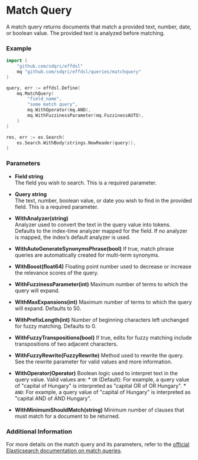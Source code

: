 # Match Query

A match query returns documents that match a provided text, number, date, or boolean value. The provided text is analyzed before matching. 

### Example

```go
import (
	"github.com/sdqri/effdsl"
	mq "github.com/sdqri/effdsl/queries/matchquery"
)

query, err := effdsl.Define(
    mq.MatchQuery(
        "field_name",
        "some match query",
        mq.WithOperator(mq.AND),
        mq.WithFuzzinessParameter(mq.FuzzinessAUTO),
    )
)

res, err := es.Search(
    es.Search.WithBody(strings.NewReader(query)),
)
```

### Parameters

* **Field string**  
    The field you wish to search. This is a required parameter.

* **Query string**  
    The text, number, boolean value, or date you wish to find in the provided field. This is a required parameter.

* **WithAnalyzer(string)**  
    Analyzer used to convert the text in the query value into tokens. Defaults to the index-time analyzer mapped for the field. If no analyzer is mapped, the index’s default analyzer is used.

* **WithAutoGenerateSynonymsPhrase(bool)**
    If true, match phrase queries are automatically created for multi-term synonyms.

* **WithBoost(float64)** 
    Floating point number used to decrease or increase the relevance scores of the query.

* **WithFuzzinessParameter(int)**
    Maximum number of terms to which the query will expand.

* **WithMaxExpansions(int)**
    Maximum number of terms to which the query will expand. Defaults to 50.

* **WithPrefixLength(int)**
    Number of beginning characters left unchanged for fuzzy matching. Defaults to 0.
  
* **WithFuzzyTranspositions(bool)**
    If true, edits for fuzzy matching include transpositions of two adjacent characters.

* **WithFuzzyRewrite(FuzzyRewrite)**
    Method used to rewrite the query. See the rewrite parameter for valid values and more information.

* **WithOperator(Operator)**
    Boolean logic used to interpret text in the query value. Valid values are:
      * `OR` (Default): For example, a query value of "capital of Hungary" is interpreted as "capital OR of OR Hungary".
      * `AND`: For example, a query value of "capital of Hungary" is interpreted as "capital AND of AND Hungary".

* **WithMinimumShouldMatch(string)** 
    Minimum number of clauses that must match for a document to be returned.

### Additional Information

For more details on the match query and its parameters, refer to the [official Elasticsearch documentation on match queries](https://www.elastic.co/guide/en/elasticsearch/reference/current/query-dsl-match-query.html).

